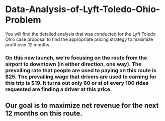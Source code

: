 # Data-Analysis-of-Lyft-Toledo-Ohio-Problem
You will find the detailed analysis that was conducted for the Lyft Toledo Ohio case proposal to find the appropriate pricing strategy to maximize profit over 12 months.



### On this new launch, we're focusing on the route from the airport to downtown (in either direction, one way). The prevailing rate that people are used to paying on this route is $25. The prevailing wage that drivers are used to earning for this trip is $19. It turns out only 60 or si of every 100 rides requested are finding a driver at this price. 




## **Our goal is to maximize net revenue for the next 12 months on this route.**
